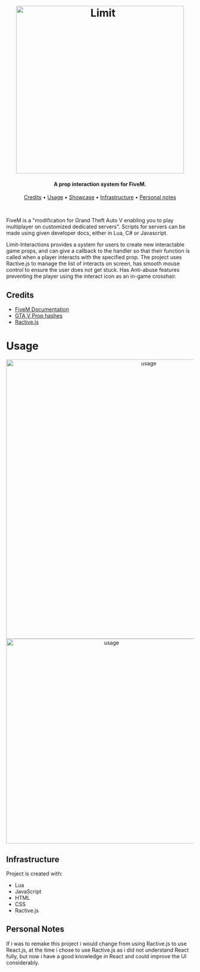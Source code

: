 <h1 align="center">
    <br>
    <img src="https://i.imgur.com/Pq1PHnN.png" alt="Limit" width="450">
    <br>
</h1>

<h4 align="center">A prop interaction system for FiveM.</h4>

<p align="center">
  <a href="#credits">Credits</a> •
  <a href="#usage">Usage</a> •
  <a href="#usage">Showcase</a> •
  <a href="#infrastructure">Infrastructure</a> •
  <a href="#personal-notes">Personal notes</a>
</p>
<br>

FiveM is a "modification for Grand Theft Auto V enabling you to play multiplayer on customized dedicated servers". Scripts for servers can be made using given developer docs, either in Lua, C# or Javascript.

Limit-Interactions provides a system for users to create new interactable game props, and can give a callback to the handler so that their function is called when a player interacts with the specified prop. The project uses Ractive.js to manage the list of interacts on screen, has smooth mouse control to ensure the user does not get stuck. Has Anti-abuse features preventing the player using the interact icon as an in-game crosshair.

## Credits
- [FiveM Documentation](https://docs.fivem.net/docs/ "FiveM Documentation")  
- [GTA V Prop hashes](http://gtahash.site/?s=121155 "GTA V Prop hashes")  
- [Ractive.js](https://ractive.js.org "Ractive.js")  

# Usage
<p align="center">
    <img src="https://i.imgur.com/buNiN9F.png" alt="usage" width="750">
    <img src="showcase/showcase.gif" alt="usage" width="550">
</p>

## Infrastructure
Project is created with:
* Lua
* JavaScript
* HTML
* CSS
* Ractive.js

## Personal Notes
If i was to remake this project i would change from using Ractive.js to use React.js, at the time i chose to use Ractive.js as i did not understand React fully, but now i have a good knowledge in React and could improve the UI considerably.
